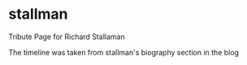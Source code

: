 # stallman
Tribute Page for Richard Stallaman

The timeline was taken from stallman's biography section in the blog 
